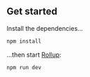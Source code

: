 ## Get started

Install the dependencies...

```bash
npm install
```

...then start [Rollup](https://rollupjs.org):

```bash
npm run dev
```
